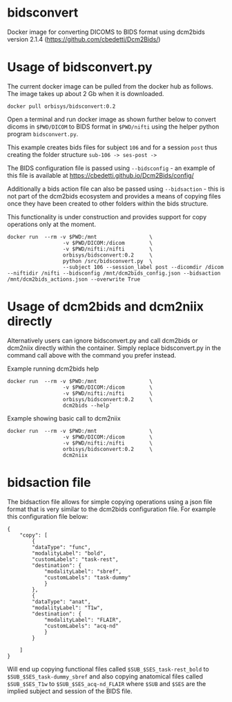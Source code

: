 # bidsconvert
Docker image for converting DICOMS to BIDS format using dcm2bids version 2.1.4 (https://github.com/cbedetti/Dcm2Bids/)

# Usage of bidsconvert.py
The current docker image can be pulled from the docker hub as follows. The image takes up about 2 Gb when it is downloaded.

`docker pull orbisys/bidsconvert:0.2`

Open a terminal and run docker image as shown further below to convert dicoms in `$PWD/DICOM` to BIDS format in `$PWD/nifti` using the helper python program `bidsconvert.py`.

This example creates bids files for subject `106` and for a session `post` thus creating the folder structure `sub-106 -> ses-post ->`

The BIDS configuration file is passed using `--bidsconfig` - an example of this file is available at https://cbedetti.github.io/Dcm2Bids/config/

Additionally a bids action file can also be passed using `--bidsaction` - this is not part of the dcm2bids ecosystem and provides a means of copying files once they have been created to other folders within the bids structure.

This functionality is under construction and provides support for copy operations only at the moment. 

```
docker run  --rm -v $PWD:/mnt                 \ 
                  -v $PWD/DICOM:/dicom        \
                  -v $PWD/nifti:/nifti        \
                  orbisys/bidsconvert:0.2     \   
                  python /src/bidsconvert.py  \ 
                  --subject 106 --session_label post --dicomdir /dicom --niftidir /nifti --bidsconfig /mnt/dcm2bids_config.json --bidsaction /mnt/dcm2bids_actions.json --overwrite True
```

# Usage of dcm2bids and dcm2niix directly
Alternatively users can ignore bidsconvert.py and call dcm2bids or dcm2niix directly within the container. Simply replace bidsconvert.py in the command call above with the command you prefer instead.

Example running dcm2bids help
```
docker run  --rm -v $PWD:/mnt                 \
                  -v $PWD/DICOM:/dicom        \
                  -v $PWD/nifti:/nifti        \
                  orbisys/bidsconvert:0.2     \
                  dcm2bids --help`
```

Example showing basic call to dcm2niix
```
docker run  --rm -v $PWD:/mnt                 \
                  -v $PWD/DICOM:/dicom        \
                  -v $PWD/nifti:/nifti        \
                  orbisys/bidsconvert:0.2     \
                  dcm2niix
```
# bidsaction file
The bidsaction file allows for simple copying operations using a json file format that is very similar to the dcm2bids configuration file. For example this configuration file below: 

```
{
    "copy": [
        {
        "dataType": "func",
        "modalityLabel": "bold",
        "customLabels": "task-rest",
        "destination": {
            "modalityLabel": "sbref",
            "customLabels": "task-dummy"
            }
        },
        {
        "dataType": "anat",
        "modalityLabel": "T1w",
        "destination": {
            "modalityLabel": "FLAIR",
            "customLabels": "acq-nd"
            }
        }
		
    ]
}
```

Will end up copying functional files called `$SUB_$SES_task-rest_bold` to `$SUB_$SES_task-dummy_sbref`
and also copying anatomical files called `$SUB_$SES_T1w` to `$SUB_$SES_acq-nd_FLAIR`
where `$SUB` and `$SES` are the implied subject and session of the BIDS file.
